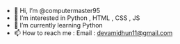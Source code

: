 - 👋 Hi, I’m @computermaster95
- 👀 I’m interested in Python , HTML , CSS , JS
- 🌱 I’m currently learning Python
- 📫 How to reach me :
Email : devamidhun11@gmail.com

<!---
computermaster95/computermaster95 is a ✨ special ✨ repository because its `README.md` (this file) appears on your GitHub profile.
You can click the Preview link to take a look at your changes.
--->

